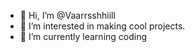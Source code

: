 - 👋 Hi, I’m @Vaarrsshhiill
- 👀 I’m interested in making cool projects.
- 🌱 I’m currently learning coding


<!---
Vaarrsshhiill/Vaarrsshhiill is a ✨ special ✨ repository because its `README.md` (this file) appears on your GitHub profile.
You can click the Preview link to take a look at your changes.
--->
